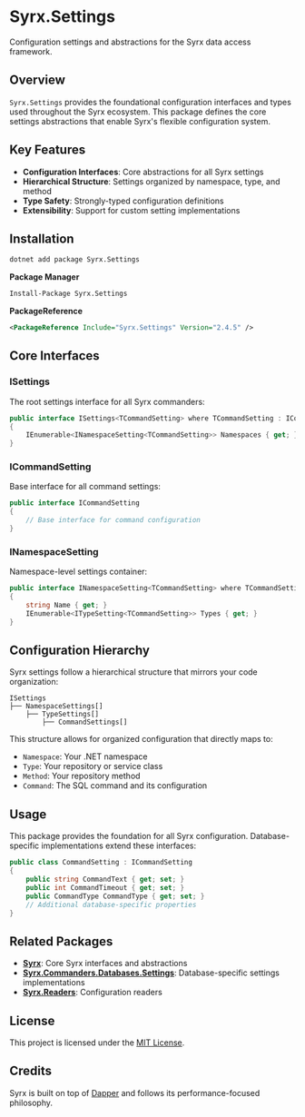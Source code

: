 # Syrx.Settings

Configuration settings and abstractions for the Syrx data access framework.

## Overview

`Syrx.Settings` provides the foundational configuration interfaces and types used throughout the Syrx ecosystem. This package defines the core settings abstractions that enable Syrx's flexible configuration system.

## Key Features

- **Configuration Interfaces**: Core abstractions for all Syrx settings
- **Hierarchical Structure**: Settings organized by namespace, type, and method
- **Type Safety**: Strongly-typed configuration definitions
- **Extensibility**: Support for custom setting implementations

## Installation

```bash
dotnet add package Syrx.Settings
```

**Package Manager**
```bash
Install-Package Syrx.Settings
```

**PackageReference**
```xml
<PackageReference Include="Syrx.Settings" Version="2.4.5" />
```

## Core Interfaces

### ISettings<TCommandSetting>

The root settings interface for all Syrx commanders:

```csharp
public interface ISettings<TCommandSetting> where TCommandSetting : ICommandSetting
{
    IEnumerable<INamespaceSetting<TCommandSetting>> Namespaces { get; }
}
```

### ICommandSetting

Base interface for all command settings:

```csharp
public interface ICommandSetting
{
    // Base interface for command configuration
}
```

### INamespaceSetting<TCommandSetting>

Namespace-level settings container:

```csharp
public interface INamespaceSetting<TCommandSetting> where TCommandSetting : ICommandSetting
{
    string Name { get; }
    IEnumerable<ITypeSetting<TCommandSetting>> Types { get; }
}
```

## Configuration Hierarchy

Syrx settings follow a hierarchical structure that mirrors your code organization:

```
ISettings
├── NamespaceSettings[]
    ├── TypeSettings[]
        ├── CommandSettings[]
```

This structure allows for organized configuration that directly maps to:
- `Namespace`: Your .NET namespace
- `Type`: Your repository or service class
- `Method`: Your repository method
- `Command`: The SQL command and its configuration

## Usage

This package provides the foundation for all Syrx configuration. Database-specific implementations extend these interfaces:

```csharp
public class CommandSetting : ICommandSetting
{
    public string CommandText { get; set; }
    public int CommandTimeout { get; set; }
    public CommandType CommandType { get; set; }
    // Additional database-specific properties
}
```

## Related Packages

- **[Syrx](https://www.nuget.org/packages/Syrx/)**: Core Syrx interfaces and abstractions
- **[Syrx.Commanders.Databases.Settings](https://www.nuget.org/packages/Syrx.Commanders.Databases.Settings/)**: Database-specific settings implementations
- **[Syrx.Readers](https://www.nuget.org/packages/Syrx.Readers/)**: Configuration readers

## License

This project is licensed under the [MIT License](https://github.com/Syrx/Syrx/blob/main/LICENSE).

## Credits

Syrx is built on top of [Dapper](https://github.com/DapperLib/Dapper) and follows its performance-focused philosophy.